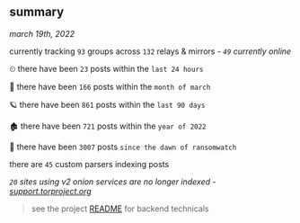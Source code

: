 
## summary
_march 19th, 2022_

currently tracking `93` groups across `132` relays & mirrors - _`49` currently online_

⏲ there have been `23` posts within the `last 24 hours`

🦈 there have been `166` posts within the `month of march`

🪐 there have been `861` posts within the `last 90 days`

🏚 there have been `721` posts within the `year of 2022`

🦕 there have been `3007` posts `since the dawn of ransomwatch`

there are `45` custom parsers indexing posts

_`20` sites using v2 onion services are no longer indexed - [support.torproject.org](https://support.torproject.org/onionservices/v2-deprecation/)_

> see the project [README](https://github.com/thetanz/ransomwatch#ransomwatch--) for backend technicals
